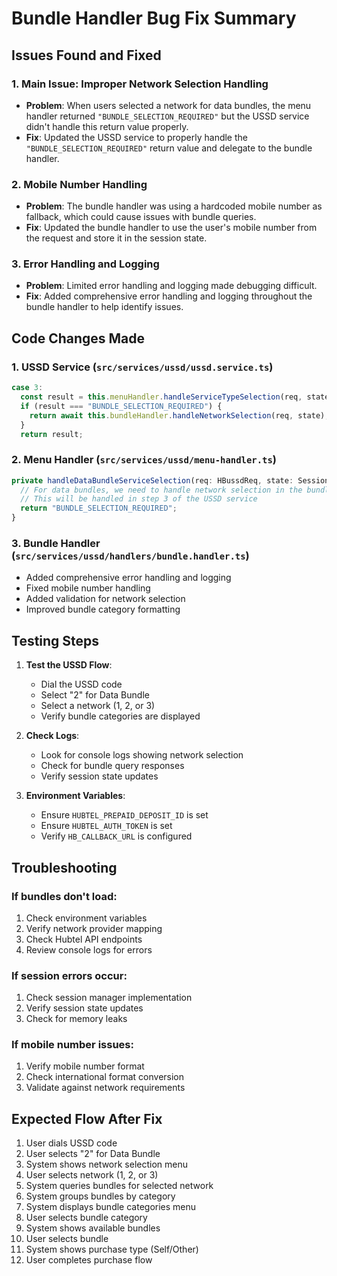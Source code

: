 # Bundle Handler Bug Fix Summary

## Issues Found and Fixed

### 1. **Main Issue: Improper Network Selection Handling**
- **Problem**: When users selected a network for data bundles, the menu handler returned `"BUNDLE_SELECTION_REQUIRED"` but the USSD service didn't handle this return value properly.
- **Fix**: Updated the USSD service to properly handle the `"BUNDLE_SELECTION_REQUIRED"` return value and delegate to the bundle handler.

### 2. **Mobile Number Handling**
- **Problem**: The bundle handler was using a hardcoded mobile number as fallback, which could cause issues with bundle queries.
- **Fix**: Updated the bundle handler to use the user's mobile number from the request and store it in the session state.

### 3. **Error Handling and Logging**
- **Problem**: Limited error handling and logging made debugging difficult.
- **Fix**: Added comprehensive error handling and logging throughout the bundle handler to help identify issues.

## Code Changes Made

### 1. USSD Service (`src/services/ussd/ussd.service.ts`)
```typescript
case 3:
  const result = this.menuHandler.handleServiceTypeSelection(req, state);
  if (result === "BUNDLE_SELECTION_REQUIRED") {
    return await this.bundleHandler.handleNetworkSelection(req, state);
  }
  return result;
```

### 2. Menu Handler (`src/services/ussd/menu-handler.ts`)
```typescript
private handleDataBundleServiceSelection(req: HBussdReq, state: SessionState): string {
  // For data bundles, we need to handle network selection in the bundle handler
  // This will be handled in step 3 of the USSD service
  return "BUNDLE_SELECTION_REQUIRED";
}
```

### 3. Bundle Handler (`src/services/ussd/handlers/bundle.handler.ts`)
- Added comprehensive error handling and logging
- Fixed mobile number handling
- Added validation for network selection
- Improved bundle category formatting

## Testing Steps

1. **Test the USSD Flow**:
   - Dial the USSD code
   - Select "2" for Data Bundle
   - Select a network (1, 2, or 3)
   - Verify bundle categories are displayed

2. **Check Logs**:
   - Look for console logs showing network selection
   - Check for bundle query responses
   - Verify session state updates

3. **Environment Variables**:
   - Ensure `HUBTEL_PREPAID_DEPOSIT_ID` is set
   - Ensure `HUBTEL_AUTH_TOKEN` is set
   - Verify `HB_CALLBACK_URL` is configured

## Troubleshooting

### If bundles don't load:
1. Check environment variables
2. Verify network provider mapping
3. Check Hubtel API endpoints
4. Review console logs for errors

### If session errors occur:
1. Check session manager implementation
2. Verify session state updates
3. Check for memory leaks

### If mobile number issues:
1. Verify mobile number format
2. Check international format conversion
3. Validate against network requirements

## Expected Flow After Fix

1. User dials USSD code
2. User selects "2" for Data Bundle
3. System shows network selection menu
4. User selects network (1, 2, or 3)
5. System queries bundles for selected network
6. System groups bundles by category
7. System displays bundle categories menu
8. User selects bundle category
9. System shows available bundles
10. User selects bundle
11. System shows purchase type (Self/Other)
12. User completes purchase flow
